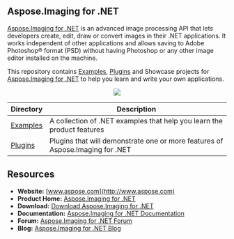 ## Aspose.Imaging for .NET

[Aspose.Imaging for .NET](http://www.aspose.com/products/imaging/net) is an advanced image processing API that lets developers create, edit, draw or convert images in their .NET applications. It works independent of other applications and allows saving to Adobe Photoshop® format (PSD) without having Photoshop or any other image editor installed on the machine.

This repository contains [Examples](Examples), [Plugins](http://www.aspose.com/docs/display/imagingnet/Plugins) and Showcase projects for [Aspose.Imaging for .NET](http://www.aspose.com/products/imaging/net) to help you learn and write your own applications.

<p align="center">
  <a title="Download ZIP" href="https://github.com/aspose-imaging/Aspose.Imaging-for-.NET/archive/master.zip">
     <img src="http://i.imgur.com/hwNhrGZ.png" />
  </a>
</p>

Directory | Description
--------- | -----------
[Examples](Examples)  | A collection of .NET examples that help you learn the product features
[Plugins](Plugins)  | Plugins that will demonstrate one or more features of Aspose.Imaging for .NET

## Resources

+ **Website:** [www.aspose.com](http://www.aspose.com)
+ **Product Home:** [Aspose.Imaging for .NET](http://www.aspose.com/products/imaging/net)
+ **Download:** [Download Aspose.Imaging for .NET](http://www.aspose.com/downloads/imaging/net)
+ **Documentation:** [Aspose.Imaging for .NET Documentation](https://docs.aspose.com/display/imagingnet/Home)
+ **Forum:** [Aspose.Imaging for .NET Forum](http://www.aspose.com/community/forums/aspose.imaging-product-family/498/showforum.aspx)
+ **Blog:** [Aspose.Imaging for .NET Blog](hhttps://blog.aspose.com/category/aspose-products/aspose.imaging-product-family/)
